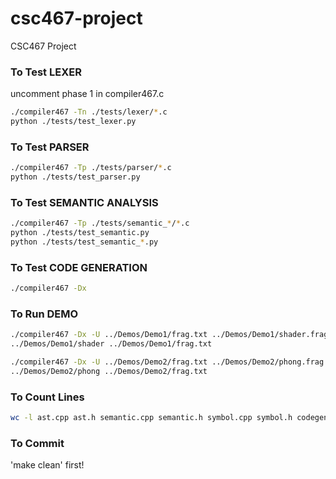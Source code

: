 # csc467-project
CSC467 Project

### To Test LEXER
uncomment phase 1 in compiler467.c
``` bash
./compiler467 -Tn ./tests/lexer/*.c  
python ./tests/test_lexer.py
```

### To Test PARSER
``` bash
./compiler467 -Tp ./tests/parser/*.c
python ./tests/test_parser.py
```

### To Test SEMANTIC ANALYSIS
``` bash
./compiler467 -Tp ./tests/semantic_*/*.c
python ./tests/test_semantic.py
python ./tests/test_semantic_*.py
```

### To Test CODE GENERATION
```bash
./compiler467 -Dx
```

### To Run DEMO
```bash
./compiler467 -Dx -U ../Demos/Demo1/frag.txt ../Demos/Demo1/shader.frag
../Demos/Demo1/shader ../Demos/Demo1/frag.txt

./compiler467 -Dx -U ../Demos/Demo2/frag.txt ../Demos/Demo2/phong.frag
../Demos/Demo2/phong ../Demos/Demo2/frag.txt
```

### To Count Lines
``` bash
wc -l ast.cpp ast.h semantic.cpp semantic.h symbol.cpp symbol.h codegen.cpp codegen.h
```

### To Commit
'make clean' first!
